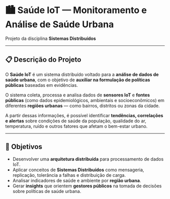 # 🏙️ Saúde IoT — Monitoramento e Análise de Saúde Urbana

Projeto da disciplina **Sistemas Distribuídos**

---

## 📋 Descrição do Projeto

O **Saúde IoT** é um sistema distribuído voltado para a **análise de dados de saúde urbana**, com o objetivo de **auxiliar na formulação de políticas públicas** baseadas em evidências.

O sistema coleta, processa e analisa dados de **sensores IoT** e **fontes públicas** (como dados epidemiológicos, ambientais e socioeconômicos) em diferentes **regiões urbanas** — como bairros, distritos ou zonas da cidade.

A partir dessas informações, é possível identificar **tendências, correlações e alertas** sobre condições de saúde da população, qualidade do ar, temperatura, ruído e outros fatores que afetam o bem-estar urbano.

---

## 🎯 Objetivos

- Desenvolver uma **arquitetura distribuída** para processamento de dados IoT.
- Aplicar conceitos de **Sistemas Distribuídos** como mensageria, replicação, tolerância a falhas e distribuição de carga.
- Analisar indicadores de saúde e ambiente por **região urbana**.
- Gerar **insights** que orientem **gestores públicos** na tomada de decisões sobre políticas de saúde urbana.
